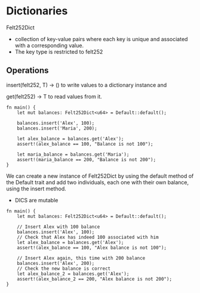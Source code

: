# Dictionaries

Felt252Dict<T>

- collection of key-value pairs where each key is unique and associated with a corresponding value.
- The key type is restricted to felt252
  
## Operations

insert(felt252, T) -> () to write values to a dictionary instance and


get(felt252) -> T to read values from it.

```
fn main() {
    let mut balances: Felt252Dict<u64> = Default::default();

    balances.insert('Alex', 100);
    balances.insert('Maria', 200);

    let alex_balance = balances.get('Alex');
    assert!(alex_balance == 100, "Balance is not 100");

    let maria_balance = balances.get('Maria');
    assert!(maria_balance == 200, "Balance is not 200");
}
```

We can create a new instance of Felt252Dict<u64> by using the default method of the Default trait and add two individuals, each one with their own balance, using the insert method.

- DICS are mutable
```
fn main() {
    let mut balances: Felt252Dict<u64> = Default::default();

    // Insert Alex with 100 balance
    balances.insert('Alex', 100);
    // Check that Alex has indeed 100 associated with him
    let alex_balance = balances.get('Alex');
    assert!(alex_balance == 100, "Alex balance is not 100");

    // Insert Alex again, this time with 200 balance
    balances.insert('Alex', 200);
    // Check the new balance is correct
    let alex_balance_2 = balances.get('Alex');
    assert!(alex_balance_2 == 200, "Alex balance is not 200");
}
```